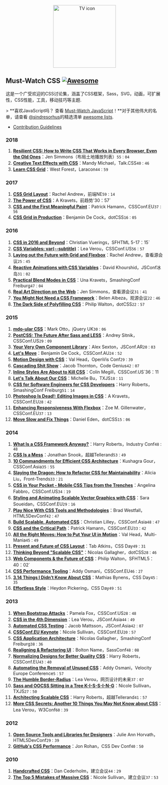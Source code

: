 <p align="center">
  <img src="https://rawgit.com/AllThingsSmitty/must-watch-css/master/media/logo.svg" width="200" alt="TV icon">
</p>

## Must-Watch CSS [![Awesome](https://cdn.rawgit.com/sindresorhus/awesome/d7305f38d29fed78fa85652e3a63e154dd8e8829/media/badge.svg)](https://github.com/sindresorhus/awesome)

这是一个广受欢迎的CSS讨论集，涵盖了CSS框架，Sass，SVG，动画，可扩展性，CSS性能，工具，移动技巧等主题.

 &gt; **喜欢JavaScript吗？  查看 [Must-Watch JavaScript](https://github.com/AllThingsSmitty/must-watch-javascript)！**对于其他伟大的名单，请查看 [@sindresorhus](https://github.com/sindresorhus/)的精选清单 [awesome lists](https://github.com/sindresorhus/awesome/).


* [Contribution Guidelines](https://github.com/AllThingsSmitty/must-watch-css/blob/master/CONTRIBUTING.md)


### 2018

1. [**Resilient CSS: How to Write CSS That Works in Every Browser, Even the Old Ones**](https://hacks.mozilla.org/2018/03/how-to-write-css-that-works-in-every-browser-even-the-old-ones/)：Jen Simmons（布局土地播放列表）`55：04`
1. [**Creative Text Effects with CSS**](https://www.youtube.com/watch?v=9EU7urOl1LE)：Mandy Michael，Talk.CSS`40：46`
1. [**Learn CSS Grid**](https://www.youtube.com/watch?v=DCZdCKjnBCs&list=PLUS3uVC08ZaqVEGFkl_dS_3FUzILkOIzA)：West Forest，Laracon`44：59`


### 2017

1. [**CSS Grid Layout**](https://www.youtube.com/watch?v=N5Lt1SLqBmQ&list=PLUS3uVC08ZaqVEGFkl_dS_3FUzILkOIzA)：Rachel Andrew，前端NE`59：14`
1. [**The Power of CSS**](https://www.youtube.com/watch?v=IRI1H5tyEAo&list=PLUS3uVC08ZaqVEGFkl_dS_3FUzILkOIzA)：A Kravets，前趋势&#39;30：57`
1. [**CSS and the First Meaningful Paint**](https://www.youtube.com/watch?v=4pQ2byAoIX0&list=PLUS3uVC08ZaqVEGFkl_dS_3FUzILkOIzA)：Patrick Hamann，CSSConf.EU`37：56`
1. [**CSS Grid in Production**](https://www.youtube.com/watch?v=_BCiiE31D5M&list=PLUS3uVC08ZaqVEGFkl_dS_3FUzILkOIzA)：Benjamin De Cock，dotCSS`16：05`


### 2016

1. [**CSS in 2016 and Beyond**](https://www.youtube.com/watch?v=9AG35HCBpo4&list=PLUS3uVC08ZaqVEGFkl_dS_3FUzILkOIzA)：Christian Vuerings，SFHTML 5-17：15`
1. [**CSS Variables: var(--subtitle)**](https://www.youtube.com/watch?v=2an6-WVPuJU&list=PLUS3uVC08ZaqVEGFkl_dS_3FUzILkOIzA)：Lea Verou，CSSConf.US`56：57`
1. [**Laying out the Future with Grid and Flexbox**](https://www.youtube.com/watch?v=ibeF6rbzD70&list=PLUS3uVC08ZaqVEGFkl_dS_3FUzILkOIzA)：Rachel Andrew，查看源会议`25：45`
1. [**Reactive Animations with CSS Variables**](https://www.youtube.com/watch?v=lTCukb6Zn3g&list=PLUS3uVC08ZaqVEGFkl_dS_3FUzILkOIzA)：David Khourshid，JSConf冰岛`31：02`
1. [**Practical Blend Modes in CSS**](https://vimeo.com/184235576)：Una Kravets，SmashingConf Freiburg`47：04`
1. [**Real Art Direction on the Web**](https://www.youtube.com/watch?v=5Z7lSSMwRgo&list=PLUS3uVC08ZaqVEGFkl_dS_3FUzILkOIzA)：Jen Simmons，查看源会议`31：41`
1. [**You Might Not Need a CSS Framework**](https://www.youtube.com/watch?v=5FdHqVDlXu0&list=PLUS3uVC08ZaqVEGFkl_dS_3FUzILkOIzA)：Belen Albeza，观源会议`22：46`
1. [**The Dark Side of Polyfilling CSS**](https://www.youtube.com/watch?v=ZskP7cvj3WA&list=PLUS3uVC08ZaqVEGFkl_dS_3FUzILkOIzA)：Philip Walton，dotCSS`22：57`


### 2015
1. [**mdo-ular CSS**](http://jqueryuk.com/2015/videos.php?s=mdo-ular-css)：Mark Otto，jQuery UK`30：06`
1. [**PostCSS: The Future After Sass and LESS**](https://www.youtube.com/watch?v=1yUFTrAxTzg&list=PLUS3uVC08ZaqVEGFkl_dS_3FUzILkOIzA)：Andrey Sitnik，CSSConf.US`29：09`
1. [**Your Very Own Component Library**](https://www.youtube.com/watch?v=zSYo7m5kGHQ&list=PLUS3uVC08ZaqVEGFkl_dS_3FUzILkOIzA)：Alex Sexton，JSConf.AR`20：03`
1. [**Let's Move**](https://www.youtube.com/watch?v=J6wUmQDQBkw&list=PLUS3uVC08ZaqVEGFkl_dS_3FUzILkOIzA)：Benjamin De Cock，CSSConf.AU`24：52`
1. [**Motion Design with CSS**](https://www.youtube.com/watch?v=TjsXqt-UxLo&list=PLUS3uVC08ZaqVEGFkl_dS_3FUzILkOIzA)：Val Head，OpenVis Conf`29：39`
1. [**Cascading Shit Show**](https://www.youtube.com/watch?v=iniwPUEbPUM&list=PLUS3uVC08ZaqVEGFkl_dS_3FUzILkOIzA)：Jacob Thornton，Code Genius`42：07`
1. [**Inline Styles Are About to Kill CSS**](https://www.youtube.com/watch?v=NoaxsCi13yQ&list=PLUS3uVC08ZaqVEGFkl_dS_3FUzILkOIzA)：Colin Megill，CSSConf.US`36：11
1. [**Let's Talk About Our CSS**](https://www.youtube.com/watch?v=NHpSmJrEvRQ&list=PLUS3uVC08ZaqVEGFkl_dS_3FUzILkOIzA)：Michelle Bu，TXJS`18：11`
1. [**CSS for Software Engineers for CSS Developers**](https://vimeo.com/140641366)：Harry Roberts，SmashingConf Freiburg`51：14`
1. [**Photoshop Is Dead!: Editing Images in CSS**](https://www.youtube.com/watch?v=LY65F2e4B5w&list=PLUS3uVC08ZaqVEGFkl_dS_3FUzILkOIzA)：A Kravets，CSSConf.EU`28：42`
1. [**Enhancing Responsiveness With Flexbox**](https://www.youtube.com/watch?v=_98SE8WUvLk&index=10&list=PL37ZVnwpeshHoV6GgvG9WWAP6rjnEdAs9)：Zoe M. Gillenwater，CSSConf.EU`37：13`
1. [**Move Slow and Fix Things**](https://www.youtube.com/watch?v=zmjfh099zYg&list=PLUS3uVC08ZaqVEGFkl_dS_3FUzILkOIzA)：Daniel Eden，dotCSS`15：06`


### 2014

1. [**What Is a CSS Framework Anyway?**](https://vimeo.com/95734680)：Harry Roberts，Industry Conf`48：48`
1. [**CSS Is a Mess**](https://vimeo.com/99877232)：Jonathan Snook，超越Tellerand`53：49`
1. [**10 Commandments for Efficient CSS Architecture**](https://www.youtube.com/watch?v=FYcu-wWrNqo&list=PLUS3uVC08ZaqVEGFkl_dS_3FUzILkOIzA)：Kushagra Gour，CSSConf.Asia`35：55`
1. [**Slaying the Dragon: How to Refactor CSS for Maintainability**](https://vimeo.com/100501790)：Alicia Liu，Front-Trends`33：21`
1. [**CSS in Your Pocket - Mobile CSS Tips from the Trenches**](https://www.youtube.com/watch?v=vBHt61yDO9U&list=PLUS3uVC08ZaqVEGFkl_dS_3FUzILkOIzA)：Angelina Fabbro，CSSConf.US`34：19`
1. [**Styling and Animating Scalable Vector Graphics with CSS**](https://www.youtube.com/watch?v=lf7L8X6ZBu8&list=PLUS3uVC08ZaqVEGFkl_dS_3FUzILkOIzA)：Sara Soueidan，CSSConf.EU`29：16`
1. [**Play Nice With CSS Tools and Methodologies**](https://www.youtube.com/watch?v=-bZSTMLqf8Q&list=PLUS3uVC08ZaqVEGFkl_dS_3FUzILkOIzA)：Brad Westfall，HTML5DevConf`42：47`
1. [**Build Scalable, Automated CSS**](https://www.youtube.com/watch?v=Tk_0qYEFtAY&list=PLUS3uVC08ZaqVEGFkl_dS_3FUzILkOIzA)：Christian Lilley，CSSConf.Asia`48：47`
1. [**CSS and the Critical Path**](https://www.youtube.com/watch?v=_0Fk85to6hA&list=PLUS3uVC08ZaqVEGFkl_dS_3FUzILkOIzA)：Patrick Hamann，CSSConf.EU`33：42`
1. [**All the Right Moves: How to Put Your UI in Motion**](http://new.livestream.com/accounts/6779986/events/2928486/videos/51426837)：Val Head，Multi-Mania`45：49`
1. [**Present and Future of CSS Layout**](https://vimeo.com/98746172)：Tab Atkins，CSS Day`49：31`
1. [**Thinking Beyond "Scalable CSS"**](https://www.youtube.com/watch?v=L8w3v9m6G04&list=PLUS3uVC08ZaqVEGFkl_dS_3FUzILkOIzA)：Nicolas Gallagher，dotCSS`28：46`
1. [**Web Components & the Future of CSS**](https://www.youtube.com/watch?v=QHxrr6Q82yI&list=PLUS3uVC08ZaqVEGFkl_dS_3FUzILkOIzA)：Philip Walton，SFHTML5：40：02`
1. [**CSS Performance Tooling**](https://www.youtube.com/watch?v=FEs2jgZBaQA&list=PLUS3uVC08ZaqVEGFkl_dS_3FUzILkOIzA)：Addy Osmani，CSSConf.EU`46：27`
1. [**3.14 Things I Didn’t Know About CSS**](https://vimeo.com/100264064)：Mathias Bynens，CSS Day`45：35`
1. [**Effortless Style**](http://vimeo.com/101718785)：Heydon Pickering，CSS Day`49：51`


### 2013

1. [**When Bootstrap Attacks**](https://www.youtube.com/watch?v=xbpnqbM6cRk&list=PLUS3uVC08ZaqVEGFkl_dS_3FUzILkOIzA)：Pamela Fox，CSSConf.US`28：48`
1. [**CSS in the 4th Dimension**](https://www.youtube.com/watch?v=NTJUFQmHbvc&list=PLUS3uVC08ZaqVEGFkl_dS_3FUzILkOIzA)：Lea Verou，JSConf.Asia`44：49`
1. [**Automated CSS Testing**](https://www.youtube.com/watch?v=2PU6JX4S7zI&list=PLUS3uVC08ZaqVEGFkl_dS_3FUzILkOIzA)：Jacob Mattsson，JSConf.Asia`42：07`
1. [**CSSConf.EU Keynote**](https://www.youtube.com/watch?v=ue-Z_HxS3cc&list=PLUS3uVC08ZaqVEGFkl_dS_3FUzILkOIzA)：Nicole Sullivan，CSSConf.EU`20：57`
1. [**CSS Application Architecture**](https://vimeo.com/74359951)：Nicolas Gallagher，SmashingConf Freiburg`38：36`
1. [**Realigning & Refactoring UI**](https://www.youtube.com/watch?v=I82ytAWxzrI&list=PLUS3uVC08ZaqVEGFkl_dS_3FUzILkOIzA)：Bolton Name，SassConf`48：08`
1. [**Normalizing Designs for Better Quality CSS**](https://www.youtube.com/watch?v=ldx4ZFxMEeo&list=PLUS3uVC08ZaqVEGFkl_dS_3FUzILkOIzA)：Harry Roberts，CSSConf.EU`43：40`
1. [**Automating the Removal of Unused CSS**](https://www.youtube.com/watch?v=833xr1MyE30&list=PLUS3uVC08ZaqVEGFkl_dS_3FUzILkOIzA)：Addy Osmani，Velocity Europe Conference`5：57`
1. [**The Humble Border-Radius**](https://www.youtube.com/watch?v=2iFw2GCOPj0&list=PLUS3uVC08ZaqVEGFkl_dS_3FUzILkOIzA)：Lea Verou，网页设计的未来`37：07`
1. [**Sass and OOCSS Sitting in a Tree K-I-S-S-I-N-G**](https://vimeo.com/66039168)：Nicole Sullivan，TXJS`27：50`
1. [**Architecting Scalable CSS**](https://vimeo.com/70041549)：Harry Roberts，超越Tellerand`41：57`
1. [**More CSS Secrets: Another 10 Things You May Not Know about CSS**](https://www.youtube.com/watch?v=3ikye7Qc7Ak&list=PLUS3uVC08ZaqVEGFkl_dS_3FUzILkOIzA)：Lea Verou，W3Conf`60：39`


### 2012

1. [**Open Source Tools and Libraries for Designers**](https://www.youtube.com/watch?v=hFdbE6T9QGc&list=PLUS3uVC08ZaqVEGFkl_dS_3FUzILkOIzA)：Julie Ann Horvath，HTML5DevConf`29：39`
1. [**GitHub's CSS Performance**](https://vimeo.com/54990931)：Jon Rohan，CSS Dev Conf`40：50`


### 2010

1. [**Handcrafted CSS**](https://vimeo.com/17091905)：Dan Cederholm，建立会议`44：29`
1. [**The Top 5 Mistakes of Massive CSS**](https://www.youtube.com/watch?v=j6sAm7CLoCQ)：Nicole Sullivan，建立会议`37：53`
